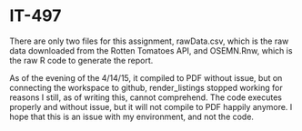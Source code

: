 # IT-497
There are only two files for this assignment, rawData.csv, which is the raw data downloaded from the Rotten Tomatoes API, and OSEMN.Rnw, which is the raw R code to generate the report. 

As of the evening of the 4/14/15, it compiled to PDF without issue, but on connecting the workspace to github, render_listings stopped working for reasons I still, as of writing this, cannot comprehend. The code executes properly and without issue, but it will not compile to PDF happily anymore. I hope that this is an issue with my environment, and not the code.

